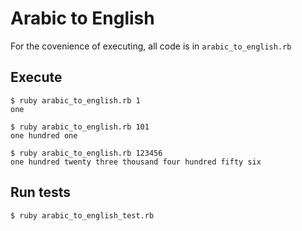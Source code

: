 # Arabic to English

  For the covenience of executing, all code is in `arabic_to_english.rb`

## Execute

    $ ruby arabic_to_english.rb 1
    one

    $ ruby arabic_to_english.rb 101
    one hundred one

    $ ruby arabic_to_english.rb 123456
    one hundred twenty three thousand four hundred fifty six

## Run tests

    $ ruby arabic_to_english_test.rb
